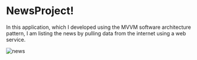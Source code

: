 # NewsProject!

In this application, which I developed using the MVVM software architecture pattern, I am listing the news by pulling data from the internet using a web service.


![news](https://user-images.githubusercontent.com/93860490/156375752-65a2f628-2401-4649-965c-f2e91274d53a.gif)


